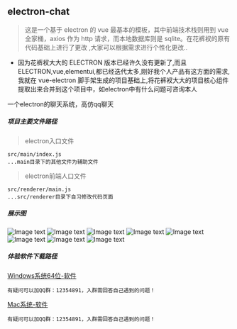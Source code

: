 <!--
 * @Author: qinruiguang
 * @LastEditors: qinruiguang
 * @Date: 2021-03-24 14:49:28
 * @LastEditTime: 2021-08-26 15:25:26
-->
## electron-chat
> 这是一个基于 electron 的 vue 最基本的模板，其中前端技术栈则用到 vue 全家桶，axios 作为 http 请求，而本地数据库则是 sqlite。在花裤衩的原有代码基础上进行了更改 ,大家可以根据需求进行个性化更改..

- 因为花裤衩大大的 ELECTRON 版本已经许久没有更新了,而且 ELECTRON,vue,elementui,都已经迭代太多,刚好我个人产品有这方面的需求,我就在 vue-electron 脚手架生成的项目基础上,将花裤衩大大的项目核心组件提取出来合并到这个项目中，如electron中有什么问题可咨询本人

一个electron的聊天系统，高仿qq聊天
##### 项目主要文件路径
>electron入口文件
 ```
 src/main/index.js
 ...main目录下的其他文件为辅助文件
 ```
 >electron前端人口文件
 ```
 src/renderer/main.js
 ...src/renderer目录下自习修改代码页面
 ```
##### 展示图
![Image text](https://w3cjs.cn/l8/1.png)
![Image text](https://w3cjs.cn/l8/2.png)
![Image text](https://w3cjs.cn/l8/3.png)
![Image text](https://w3cjs.cn/l8/4.png)
![Image text](https://w3cjs.cn/l8/5.png)
![Image text](https://w3cjs.cn/l8/6.png)
![Image text](https://w3cjs.cn/l8/7.png)
![Image text](https://w3cjs.cn/l8/8.png)
##### 体验软件下载路径
>
[Windows系统64位-软件](https://w3cjs.cn/test/l8.exe)
 ```
 有疑问可以加QQ群：12354891，入群需回答自己遇到的问题！
 ```
>
[Mac系统-软件](https://w3cjs.cn/test/l8.dmg)
 ```
 有疑问可以加QQ群：12354891，入群需回答自己遇到的问题！
 ```
